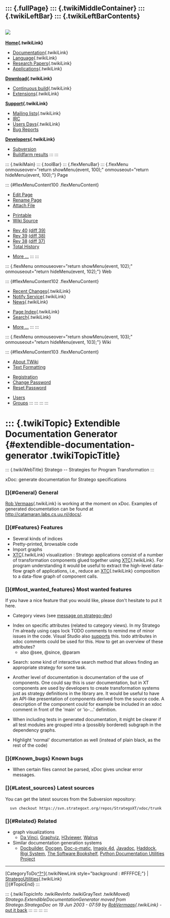 ::: {.fullPage}
::: {.twikiMiddleContainer}
::: {.twikiLeftBar}
::: {.twikiLeftBarContents}
  ----------------------------------------------------------------------------------
  [![](../pub/Stratego/StrategoLogo/StrategoLogoTextlessWhite-100px.png)](WebHome)
  ----------------------------------------------------------------------------------

**[Home](WebHome){.twikiLink}**

-   [Documentation](StrategoDocumentation){.twikiLink}
-   [Language](StrategoLanguage){.twikiLink}
-   [Research Papers](StrategoPublications){.twikiLink}
-   [Applications](StrategoApplication){.twikiLink}

**[Download](StrategoDownload){.twikiLink}**

-   [Continuous build](ContinuousBuild){.twikiLink}
-   [Extensions](AdditionalPackageDownload){.twikiLink}

**[Support](StrategoSupport){.twikiLink}**

-   [Mailing lists](MailingList){.twikiLink}
-   [IRC](irc://irc.freenode.net/#stratego)
-   [Users Days](StrategoUsersDay){.twikiLink}
-   [Bug Reports](http://yellowgrass.org/project/StrategoXT)

**[Developers](StrategoDev){.twikiLink}**

-   [Subversion](https://svn.strategoxt.org/repos/StrategoXT/strategoxt/trunk)
-   [Buildfarm
    results](http://hydra.nixos.org/jobset/strategoxt/strategoxt-release/all)
:::
:::

::: {.twikiMain}
::: {.toolBar}
::: {.flexMenuBar}
::: {.flexMenu onmouseover="return showMenu(event, 100);" onmouseout="return hideMenu(event, 100);"}
Page

::: {#flexMenuContent100 .flexMenuContent}
-   [Edit
    Page](http://www.program-transformation.org/edit/Stratego/ExtendibleDocumentationGenerator?t=1536825468)
-   [Rename
    Page](http://www.program-transformation.org/rename/Stratego/ExtendibleDocumentationGenerator)
-   [Attach
    File](http://www.program-transformation.org/attach/Stratego/ExtendibleDocumentationGenerator)

<!-- -->

-   [Printable](http://www.program-transformation.org/view/Stratego/ExtendibleDocumentationGenerator?skin=print.pattern)
-   [Wiki
    Source](http://www.program-transformation.org/view/Stratego/ExtendibleDocumentationGenerator?skin=text&raw=on&contenttype=text/plain)

<!-- -->

-   [Rev
    40](http://www.program-transformation.org/view/Stratego/ExtendibleDocumentationGenerator?rev=1.40)
    [(diff 39)](http://www.program-transformation.org/rdiff/Stratego/ExtendibleDocumentationGenerator?rev1=1.40&rev2=1.39)
-   [Rev
    39](http://www.program-transformation.org/view/Stratego/ExtendibleDocumentationGenerator?rev=1.39)
    [(diff 38)](http://www.program-transformation.org/rdiff/Stratego/ExtendibleDocumentationGenerator?rev1=1.39&rev2=1.38)
-   [Rev
    38](http://www.program-transformation.org/view/Stratego/ExtendibleDocumentationGenerator?rev=1.38)
    [(diff 37)](http://www.program-transformation.org/rdiff/Stratego/ExtendibleDocumentationGenerator?rev1=1.38&rev2=1.37)
-   [Total
    History](http://www.program-transformation.org/rdiff/Stratego/ExtendibleDocumentationGenerator)

<!-- -->

-   [More
    \...](http://www.program-transformation.org/oops/Stratego/ExtendibleDocumentationGenerator?template=oopsmore&param1=1.40&param2=1.40)
:::
:::

::: {.flexMenu onmouseover="return showMenu(event, 102);" onmouseout="return hideMenu(event, 102);"}
Web

::: {#flexMenuContent102 .flexMenuContent}
-   [Recent Changes](WebChanges){.twikiLink}
-   [Notify Service](WebNotify){.twikiLink}
-   [News](WebNews){.twikiLink}

<!-- -->

-   [Page Index](WebIndex){.twikiLink}
-   [Search](WebSearch){.twikiLink}

<!-- -->

-   [More
    \...](http://www.program-transformation.org/oops/Stratego/ExtendibleDocumentationGenerator?template=oopsmore&param1=1.40&param2=1.40)
:::
:::

::: {.flexMenu onmouseover="return showMenu(event, 103);" onmouseout="return hideMenu(event, 103);"}
Wiki

::: {#flexMenuContent103 .flexMenuContent}
-   [About
    TWiki](http://www.program-transformation.org/view/TWiki/WebHome)
-   [Text
    Formatting](http://www.program-transformation.org/view/TWiki/TextFormattingRules)

<!-- -->

-   [Registration](http://www.program-transformation.org/view/TWiki/TWikiRegistration)
-   [Change
    Password](http://www.program-transformation.org/view/TWiki/ChangePassword)
-   [Reset
    Password](http://www.program-transformation.org/view/TWiki/ResetPassword)

<!-- -->

-   [Users](http://www.program-transformation.org/view/Main/TWikiUsers)
-   [Groups](http://www.program-transformation.org/view/Main/TWikiGroups)
:::
:::
:::
:::

::: {.twikiTopic}
Extendible Documentation Generator {#extendible-documentation-generator .twikiTopicTitle}
==================================

::: {.twikiWebTitle}
Stratego \-- Strategies for Program Transformation
:::

xDoc: generate documentation for Stratego specifications

### []{#General} General

[Rob Vermaas](../Main/RobVermaas){.twikiLink} is working at the moment
on xDoc. Examples of generated documentation can be found at
<http://catamaran.labs.cs.uu.nl/docs/>.

### []{#Features} Features

-   Several kinds of indices
-   Pretty-printed, browsable code
-   Import graphs
-   [XTC](XTC){.twikiLink} visualization : Stratego applications consist
    of a number of transformation components glued together using
    [XTC](XTC){.twikiLink}. For program understanding it would be useful
    to extract the high-level data-flow graph of applications, i.e.,
    reduce an [XTC](XTC){.twikiLink} composition to a data-flow graph of
    component calls.

### []{#Most_wanted_features} Most wanted features

If you have a nice feature that you would like, please don\'t hesitate
to put it here.

-   Category views (see [message on
    stratego-dev](https://mail.cs.uu.nl/pipermail/stratego-dev/2003q2/000347.html))

<!-- -->

-   Index on specific attributes (related to category views). In my
    Stratego I\'m already using caps lock TODO comments to remind me of
    minor issues in the code. Visual Studio also
    [supports](http://msdn.microsoft.com/library/default.asp?url=/library/en-us/vsent7/html/vxconCreatingTaskReminders.asp)
    this. todo attributes in xdoc comments could be used for this. How
    to get an overview of these attributes?
    -   also \@see, \@since, \@param

<!-- -->

-   Search: some kind of interactive search method that allows finding
    an appropriate strategy for some task.

<!-- -->

-   Another level of documentation is documentation of the use of
    components. One could say this is *user* documentation, but in XT
    components are used by developers to create transformation systems
    just as strategy definitions in the library are. It would be useful
    to have an API-like presentation of components derived from the
    source code. A description of the component could for example be
    included in an xdoc comment in front of the \'main\' or \'io-\...\'
    definition.

<!-- -->

-   When including tests in generated documentation, it might be clearer
    if all test modules are grouped into a (possibly bordered) subgraph
    in the dependency graphs.

<!-- -->

-   Highlight \'normal\' documentation as well (instead of plain black,
    as the rest of the code)

### []{#Known_bugs} Known bugs

-   When certain files cannot be parsed, xDoc gives unclear error
    messages.

### []{#Latest_sources} Latest sources

You can get the latest sources from the Subversion repository:

      svn checkout https://svn.strategoxt.org/repos/StrategoXT/xdoc/trunk

### []{#Related} Related

-   graph visualizations
    -   [Da Vinci](http://www.b-novative.com),
        [Graphviz](http://www.research.att.com/sw/tools/graphviz),
        [H3viewer](http://graphics.stanford.edu/~munzner/h3),
        [Walrus](http://www.caida.org/tools/visualization/walrus/)
-   Similar documentation generation systems
    -   [Docbuilder](http://www.docbuilder.de),
        [Docgen](http://www.software-improvers.com/DocGen.htm),
        [Doc-o-matic](http://www.doc-o-matic.com), [Imagix
        4d](http://www.imagix.com),
        [Javadoc](http://java.sun.com/j2se/javadoc/),
        [Haddock](http://www.haskell.org/haddock/), [Rigi
        System](http://www.rigi.csc.uvic.ca), [The Software
        Bookshelf](http://www.research.ibm.com/journal/sj/364/finnigan.html),
        [Python Documentation Utilities
        Project](http://docutils.sourceforge.net/)

------------------------------------------------------------------------

[CategoryToDo[^?^](http://www.program-transformation.org/edit/Stratego/CategoryToDo?topicparent=Stratego.ExtendibleDocumentationGenerator)]{.twikiNewLink
style="background : #FFFFCE;"} \|
[StrategoUtilities](StrategoUtilities){.twikiLink}\
[]{#TopicEnd}
:::

::: {.twikiTopicInfo .twikiRevInfo .twikiGrayText .twikiMoved}
*Stratego.ExtendibleDocumentationGenerator moved from
Stratego.StrategoDoc on 19 Jun 2003 - 07:59 by
[RobVermaas](../Main/RobVermaas){.twikiLink}* - [put it
back](http://www.program-transformation.org/rename/Stratego/ExtendibleDocumentationGenerator?newweb=Stratego&newtopic=StrategoDoc&confirm=on "Click to move topic back to previous location, with option to change references.")
:::
:::
:::
:::
